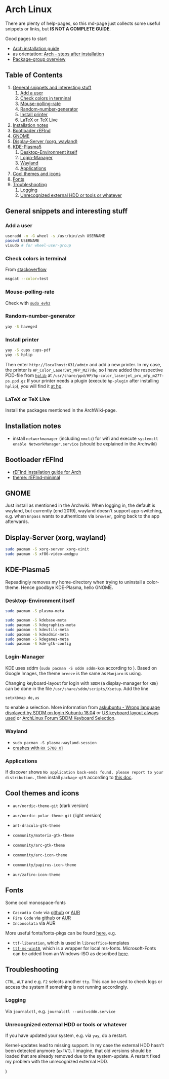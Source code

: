 # Arch Linux

There are plenty of help-pages, so this md-page just collects some useful snippets or links, but __IS NOT A COMPLETE GUIDE__.

Good pages to start

- [Arch installation guide][www_arch_install_guide]
- as orientation: [Arch - steps after installation][www_arch_steps_after_install]
- [Package-group overview][www_arch_group_overview]

## Table of Contents <a name="toc"></a>

1. [General snippets and interesting stuff](#general)
    1. [Add a user](#add-a-user)
    1. [Check colors in terminal](#check-colors-in-terminal)
    1. [Mouse-polling-rate](#mouse-polling-rate)
    1. [Random-number-generator](#random-number-generator)
    1. [Install printer](#install-printer)
    1. [LaTeX or TeX Live](#latex)
1. [Installation notes](#install)
1. [Bootloader rEFInd](#refind)
1. [GNOME](#gnome)
1. [Display-Server (xorg, wayland)](#xorg-wayland)
1. [KDE-Plasma5](#kde)
    1. [Desktop-Environment itself](#desktop-env)
    1. [Login-Manager](#login-mgr)
    1. [Wayland](#wayland)
    1. [Applications](#applications)
1. [Cool themes and icons](#themes-and-icons)
1. [Fonts](#fonts)
1. [Troubleshooting](#troubleshooting)
    1. [Logging](#logging)
    1. [Unrecognized external HDD or tools or whatever](#unrecognized-hdd)

## General snippets and interesting stuff <a name="general"></a>

### Add a user <a name="add-a-user"></a>

```zsh
useradd -m -G wheel -s /usr/bin/zsh USERNAME
passwd USERNAME
visudo # for wheel-user-group
```

### Check colors in terminal <a name="check-colors-in-terminal"></a>

From [stackoverflow][www_stackoverflow_color_test]

```zsh
msgcat --color=test
```

### Mouse-polling-rate <a name="mouse-polling-rate"></a>

Check with [`sudo evhz`][www_arch_mouse_polling_rate]

### Random-number-generator <a name="random-number-generator"></a>

```zsh
yay -S haveged
```

### Install printer <a name="install-printer"></a>

```zsh
yay -S cups cups-pdf
yay -S hplip
```

Then enter `http://localhost:631/admin` and add a new printer.
In my case, the printer is `HP_Color_LaserJet_MFP_M277dw`, so I have added the respective PDD-file from [`hplib`][www_aur_hplip] at `/usr/share/ppd/HP/hp-color_laserjet_pro_mfp_m277-ps.ppd.gz`
If your printer needs a plugin (execute `hp-plugin` after installing `hplip`), you will find it [at hp][www_hp_printer_plugin_list].

### LaTeX or TeX Live <a name="latex"></a>

Install the packages mentioned in the ArchWiki-page.

## Installation notes <a name="install"></a>

- install `networkmanager` (including `nmcli`) for wifi and execute `systemctl enable NetworkManager.service` (should be explained in the Archwiki)

## Bootloader rEFInd <a name="refind"></a>

- [rEFInd installation guide for Arch][www_arch_refind]
- [theme: rEFInd-minimal][www_refind_theme_minimal]

## GNOME <a name="gnome"></a>

Just install as mentioned in the Archwiki.
When logging in, the default is wayland, but currently (end 2019), wayland doesn't support app-switching, e.g. when `Enpass` wants to authenticate via `browser`, going back to the app afterwards.

## Display-Server (xorg, wayland) <a name="xorg-wayland"></a>

```zsh
sudo pacman -S xorg-server xorg-xinit
sudo pacman -S xf86-video-amdgpu
```

## KDE-Plasma5 <a name="kde"></a>

Repeadingly removes my home-directory when trying to uninstall a color-theme.
Hence goodbye KDE-Plasma, hello GNOME.

### Desktop-Environment itself <a name="desktop-env"></a>

```zsh
sudo pacman -S plasma-meta

sudo pacman -S kdebase-meta
sudo pacman -S kdegraphics-meta
sudo pacman -S kdeutils-meta
sudo pacman -S kdeadmin-meta
sudo pacman -S kdegames-meta
sudo pacman -S kde-gtk-config
```

### Login-Manager <a name="login-mgr"></a>

KDE uses sddm (`sudo pacman -S sddm sddm-kcm` according to ).
Based on Google Images, the theme `breeze` is the same as `Manjaro` is using.

Changing keyboard-layout for login with `SDDM` (a display-manager for `KDE`) can be done in the file `/usr/share/sddm/scripts/Xsetup`.
Add the line

```zsh
setxkbmap de,us
```

to enable a selection.
More information from [askubuntu - Wrong language displayed by SDDM on login Kubuntu 18.04][www_askubuntu_sddm_wrong_lang] or [US keyboard layout always used][www_gentoo_sddm_us_keyboard_layout] or [ArchLinux Forum SDDM Keyboard Selection][www_archlinux_sddm_keyboard_selection].

### Wayland <a name="wayland"></a>

- `sudo pacman -S plasma-wayland-session`
- [crashes with `RX 5700 XT`][www_kde_bug]

### Applications <a name="applications"></a>

If discover shows `No application back-ends found, please report to your distribution.`, then install `package-qt5` according to [this doc][www_discover_no_backends].

## Cool themes and icons <a name="themes-and-icons"></a>

- `aur/nordic-theme-git` (dark version)
- `aur/nordic-polar-theme-git` (light version)
- `ant-dracula-gtk-theme`
- `community/materia-gtk-theme`
- `community/arc-gtk-theme`

- `community/arc-icon-theme`
- `community/papirus-icon-theme`
- `aur/zafiro-icon-theme`

## Fonts <a name="fonts"></a>

Some cool monospace-fonts

- `Cascadia Code` via [github][www_github_cascadia_code] or [AUR][www_aur_cascadia_code]
- `Fira Code` via [github][www_github_fira_code] or [AUR][www_aur_fira_code]
- `Inconsolata` via AUR

More useful fonts/fonts-pkgs can be found [here][www_archwiki_schriftarten], e.g.

- `ttf-liberation`, which is used in `libreoffice`-templates
- [`ttf-ms-win10`][www_aur_ttf_ms_win10], which is a wrapper for local ms-fonts.
  Microsoft-Fonts can be added from an Windows-ISO as described [here][www_archwiki_msfonts].

## Troubleshooting <a name="troubleshooting"></a>

`CTRL`, `ALT` and e.g. `F2` selects another `tty`.
This can be used to check logs or access the system if something is not running accordingly.

### Logging <a name="logging"></a>

Via `journalctl`, e.g. `journalctl --unit=sddm.service`

### Unrecognized external HDD or tools or whatever <a name="unrecognized-hdd"></a>

If you have updated your system, e.g. via `yay`, do a restart.

Kernel-updates lead to missing support.
In my case the external HDD hasn't been detected anymore (`exFAT`).
I imagine, that old versions should be loaded that are already removed due to the system-update.
A restart fixed my problem with the unrecognized external HDD.

[www_arch_install_guide]: https://wiki.archlinux.org/index.php/installation_guide
[www_arch_group_overview]: https://www.archlinux.org/groups/
[www_stackoverflow_color_test]: https://askubuntu.com/questions/27314/script-to-display-all-terminal-colors
[www_arch_mouse_polling_rate]: https://wiki.archlinux.org/index.php/Mouse_polling_rate
[www_arch_refind]: https://wiki.archlinux.org/index.php/REFInd#refind_linux.conf
[www_arch_steps_after_install]: https://itsfoss.com/things-to-do-after-installing-arch-linux/

[www_aur_hplip]: https://www.archlinux.org/packages/extra/x86_64/hplip/
[www_hp_printer_plugin_list]: https://developers.hp.com/hp-linux-imaging-and-printing/binary_plugin.html

[www_refind_theme_minimal]: https://github.com/EvanPurkhiser/rEFInd-minimal
[www_kde_bug]: https://bugs.kde.org/show_bug.cgi?id=413223
[www_discover_no_backends]: https://wiki.archlinux.org/index.php/KDE#Discover_does_not_show_any_applications

[www_askubuntu_sddm_wrong_lang]: https://askubuntu.com/questions/1040844/wrong-language-displayed-by-sddm-on-login-kubuntu-18-04
[www_gentoo_sddm_us_keyboard_layout]: https://forums.gentoo.org/viewtopic-t-1031606-start-0.html
[www_archlinux_sddm_keyboard_selection]: https://bbs.archlinux.org/viewtopic.php?id=194408

[www_github_cascadia_code]: https://github.com/microsoft/cascadia-code/wiki/Installing-Cascadia-Code
[www_aur_cascadia_code]: https://www.archlinux.org/packages/community/any/ttf-cascadia-code/
[www_github_fira_code]: https://github.com/tonsky/FiraCode/wiki/Linux-instructions#installing-with-a-package-manager
[www_aur_fira_code]: https://www.archlinux.org/packages/community/any/otf-fira-code/
[www_archwiki_msfonts]: https://wiki.archlinux.org/index.php/Microsoft_fonts#Extracting_fonts_from_a_Windows_ISO
[www_aur_ttf_ms_win10]: https://aur.archlinux.org/packages/ttf-ms-win10/
[www_archwiki_schriftarten]: https://wiki.archlinux.de/title/Schriftarten
)